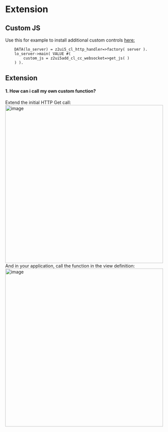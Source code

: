 # Extension

## Custom JS
Use this for example to install additional custom controls [here:](https://github.com/abap2UI5-addons/custom-controls)
```abap
    DATA(lo_server) = z2ui5_cl_http_handler=>factory( server ).
    lo_server->main( VALUE #(
        custom_js = z2ui5add_cl_cc_websocket=>get_js( ) 
    ) ).
```


## Extension
#### 1. **How can i call my own custom function?**
Extend the initial HTTP Get call:<br>
<img width="500" alt="image" src="https://github.com/abap2UI5/abap2UI5-documentation/assets/102328295/b671b89f-530b-4a35-98ba-e1a779fc0087"><br>
And in your application, call the function in the view definition:<br>
<img width="500" alt="image" src="https://github.com/abap2UI5/abap2UI5-documentation/assets/102328295/2f041184-a8c1-4d11-893a-ee6800b3214c">

